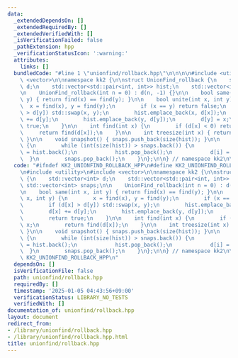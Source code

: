 ```yaml
---
data:
  _extendedDependsOn: []
  _extendedRequiredBy: []
  _extendedVerifiedWith: []
  _isVerificationFailed: false
  _pathExtension: hpp
  _verificationStatusIcon: ':warning:'
  attributes:
    links: []
  bundledCode: "#line 1 \"unionfind/rollback.hpp\"\n\n\n\n#include <utility>\n#include\
    \ <vector>\n\nnamespace kk2 {\n\nstruct UnionFind_rollback {\n    std::vector<int>\
    \ d;\n    std::vector<std::pair<int, int>> hist;\n    std::vector<int> snaps;\n\
    \n    UnionFind_rollback(int n = 0) : d(n, -1) {}\n\n    bool same(int x, int\
    \ y) { return find(x) == find(y); }\n\n    bool unite(int x, int y) {\n      \
    \  x = find(x), y = find(y);\n        if (x == y) return false;\n        if (d[x]\
    \ > d[y]) std::swap(x, y);\n        hist.emplace_back(x, d[x]);\n        d[x]\
    \ += d[y];\n        hist.emplace_back(y, d[y]);\n        d[y] = x;\n        return\
    \ true;\n    }\n\n    int find(int x) {\n        if (d[x] < 0) return x;\n   \
    \     return find(d[x]);\n    }\n\n    int treesize(int x) { return -d[find(x)];\
    \ }\n\n    void snapshot() { snaps.push_back(size(hist)); }\n\n    void rollback()\
    \ {\n        while (int(size(hist)) > snaps.back()) {\n            auto [i, x]\
    \ = hist.back();\n            hist.pop_back();\n            d[i] = x;\n      \
    \  }\n        snaps.pop_back();\n    }\n};\n\n} // namespace kk2\n\n\n"
  code: "#ifndef KK2_UNIONFIND_ROLLBACK_HPP\n#define KK2_UNIONFIND_ROLLBACK_HPP 1\n\
    \n#include <utility>\n#include <vector>\n\nnamespace kk2 {\n\nstruct UnionFind_rollback\
    \ {\n    std::vector<int> d;\n    std::vector<std::pair<int, int>> hist;\n   \
    \ std::vector<int> snaps;\n\n    UnionFind_rollback(int n = 0) : d(n, -1) {}\n\
    \n    bool same(int x, int y) { return find(x) == find(y); }\n\n    bool unite(int\
    \ x, int y) {\n        x = find(x), y = find(y);\n        if (x == y) return false;\n\
    \        if (d[x] > d[y]) std::swap(x, y);\n        hist.emplace_back(x, d[x]);\n\
    \        d[x] += d[y];\n        hist.emplace_back(y, d[y]);\n        d[y] = x;\n\
    \        return true;\n    }\n\n    int find(int x) {\n        if (d[x] < 0) return\
    \ x;\n        return find(d[x]);\n    }\n\n    int treesize(int x) { return -d[find(x)];\
    \ }\n\n    void snapshot() { snaps.push_back(size(hist)); }\n\n    void rollback()\
    \ {\n        while (int(size(hist)) > snaps.back()) {\n            auto [i, x]\
    \ = hist.back();\n            hist.pop_back();\n            d[i] = x;\n      \
    \  }\n        snaps.pop_back();\n    }\n};\n\n} // namespace kk2\n\n#endif //\
    \ KK2_UNIONFIND_ROLLBACK_HPP\n"
  dependsOn: []
  isVerificationFile: false
  path: unionfind/rollback.hpp
  requiredBy: []
  timestamp: '2025-01-05 04:43:56+09:00'
  verificationStatus: LIBRARY_NO_TESTS
  verifiedWith: []
documentation_of: unionfind/rollback.hpp
layout: document
redirect_from:
- /library/unionfind/rollback.hpp
- /library/unionfind/rollback.hpp.html
title: unionfind/rollback.hpp
---
```

